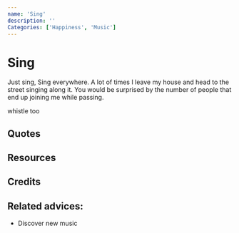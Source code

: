 ```yaml
---
name: 'Sing'
description: ''
Categories: ['Happiness', 'Music']
---
```

# Sing

Just sing, Sing everywhere. A lot of times I leave my house and head to the street singing along it. You would be surprised by the number of people that end up joining me while passing.

whistle too
## Quotes

## Resources

## Credits

## Related advices:

- Discover new music
